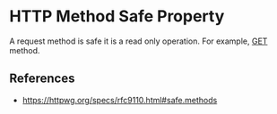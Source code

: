 # HTTP Method Safe Property

A request method is safe it is a read only operation. For example, [GET](/http/methods/get) method.

## References

- https://httpwg.org/specs/rfc9110.html#safe.methods
